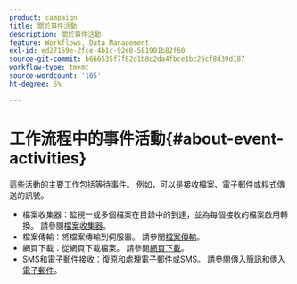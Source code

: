 ```yaml
---
product: campaign
title: 關於事件活動
description: 關於事件活動
feature: Workflows, Data Management
exl-id: ed27159e-2fce-4b1c-92e8-581901b82f60
source-git-commit: b666535f7f82d1b8c2da4fbce1bc25cf8d39d187
workflow-type: tm+mt
source-wordcount: '105'
ht-degree: 5%

---
```


# 工作流程中的事件活動{#about-event-activities}



這些活動的主要工作包括等待事件。 例如，可以是接收檔案、電子郵件或程式傳送的訊號。

* 檔案收集器：監視一或多個檔案在目錄中的到達，並為每個接收的檔案啟用轉換。 請參閱[檔案收集器](file-collector.md)。
* 檔案傳輸：將檔案傳輸到伺服器。 請參閱[檔案傳輸](file-transfer.md)。
* 網頁下載：從網頁下載檔案。 請參閱[網頁下載](web-download.md)。
* SMS和電子郵件接收：復原和處理電子郵件或SMS。 請參閱[傳入簡訊](inbound-sms.md)和[傳入電子郵件](inbound-emails.md)。
